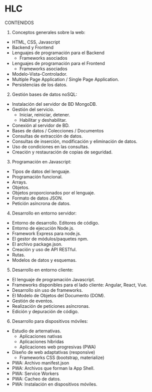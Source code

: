 # HLC
CONTENIDOS

1. Conceptos generales sobre la web:

- HTML, CSS, Javascript
- Backend y Frontend
- Lenguajes de programación para el Backend
  * Frameworks asociados
- Lenguajes de programación para el Frontend
  * Frameworks asociados
- Modelo-Vista-Controlador.
- Multiple Page Application / Single Page Application.
- Persistencias de los datos.

2. Gestión bases de datos noSQL:

- Instalación del servidor de BD MongoDB.
- Gestión del servicio.
  * Iniciar, reiniciar, detener.
  * Habilitar y deshabilitar.
- Conexión al servidor de BD.
- Bases de datos / Colecciones / Documentos
- Consultas de extracción de datos.
- Consultas de inserción, modificación y eliminación de datos.
- Uso de condiciones en las consultas.
- Creación y restauración de copias de seguridad.

3. Programación en Javascript:

- Tipos de datos del lenguaje.
- Programación funcional.
- Arrays.
- Objetos.
- Objetos proporcionados por el lenguaje.
- Formato de datos JSON.
- Petición asíncrona de datos.

4. Desarrollo en entorno servidor:

- Entorno de desarrollo. Editores de código.
- Entorno de ejecución Node.js.
- Framework Express para node.js.
- El gestor de módulos/paquetes npm.
- El archivo package.json.
- Creación y uso de API RESTful.
- Rutas.
- Modelos de datos y esquemas.

5. Desarrollo en entorno cliente:

- El lenguaje de programación Javascript.
- Frameworks disponibles para el lado cliente: Angular, React, Vue.
- Desarrollo sin uso de frameworks.
- El Modelo de Objetos del Documento (DOM).
- Gestión de eventos.
- Realización de peticiones asíncronas.
- Edición y depuración de código.

6. Desarrollo para dispositivos móviles:

- Estudio de arternativas.
  * Aplicaciones nativas
  * Aplicaciones híbridas
  * Aplicaciones web progresivas (PWA)
- Diseño de web adaptativas (responsive)
  * Frameworks CSS (bootstrap, materialize)
- PWA: Archivo manifest.json
- PWA: Archivos que forman la App Shell.
- PWA: Service Workers
- PWA: Cacheo de datos.
- PWA: Instalación en dispositivos móviles.
